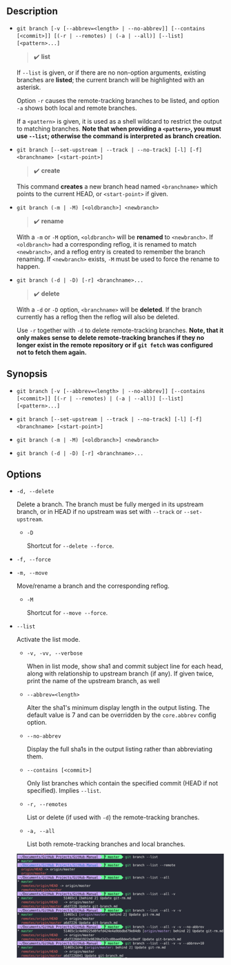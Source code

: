 ## Description

- `git branch [-v [--abbrev=<length> | --no-abbrev]] [--contains [<commit>]] [(-r | --remotes) | (-a | --all)] [--list] [<pattern>...]`

    > :heavy_check_mark: **list**

    If `--list` is given, or if there are no non-option arguments, existing branches are **listed**; the current branch will be highlighted with an asterisk.
    
    Option `-r` causes the remote-tracking branches to be listed, and option `-a` shows both local and remote branches.
    
    If a `<pattern>` is given, it is used as a shell wildcard to restrict the output to matching branches. **Note that when providing a `<pattern>`, you must use `--list`; otherwise the command is interpreted as branch creation.**

- `git branch [--set-upstream | --track | --no-track] [-l] [-f] <branchname> [<start-point>]`

    > :heavy_check_mark: **create**

    This command **creates** a new branch head named `<branchname>` which points to the current HEAD, or `<start-point>` if given.

- `git branch (-m | -M) [<oldbranch>] <newbranch>`

    > :heavy_check_mark: **rename**

   With a `-m` or `-M` option, `<oldbranch>` will be **renamed** to `<newbranch>`. If `<oldbranch>` had a corresponding reflog, it is renamed to match `<newbranch>`, and a reflog entry is created to remember the branch renaming. If `<newbranch>` exists, `-M` must be used to force the rename to happen.

- `git branch (-d | -D) [-r] <branchname>...`

    > :heavy_check_mark: **delete**

    With a `-d` or `-D` option, `<branchname>` will be **deleted**. If the branch currently has a reflog then the reflog will also be deleted.
    
    Use `-r` together with `-d` to delete remote-tracking branches. **Note, that it only makes sense to delete remote-tracking branches if they no longer exist in the remote repository or if `git fetch` was configured not to fetch them again.**

## Synopsis

- `git branch [-v [--abbrev=<length> | --no-abbrev]] [--contains [<commit>]] [(-r | --remotes) | (-a | --all)] [--list] [<pattern>...]`

- `git branch [--set-upstream | --track | --no-track] [-l] [-f] <branchname> [<start-point>]`

- `git branch (-m | -M) [<oldbranch>] <newbranch>`

- `git branch (-d | -D) [-r] <branchname>...`

## Options

- `-d, --delete`

    Delete a branch. The branch must be fully merged in its upstream branch, or in HEAD if no upstream was set with `--track` or `--set-upstream`.
    
    - `-D`
    
        Shortcut for `--delete --force`.

- `-f, --force`

- `-m, --move`

    Move/rename a branch and the corresponding reflog.
    
    - `-M`
    
        Shortcut for `--move --force`.

- `--list`

    Activate the list mode.
    
    - `-v, -vv, --verbose`
    
        When in list mode, show sha1 and commit subject line for each head, along with relationship to upstream branch (if any). If given twice, print the name of the upstream branch, as well
    
    - `--abbrev=<length>`
    
        Alter the sha1's minimum display length in the output listing. The default value is 7 and can be overridden by the `core.abbrev`
config option.
    
    - `--no-abbrev`
    
        Display the full sha1s in the output listing rather than abbreviating them.
    
    - `--contains [<commit>]`
    
        Only list branches which contain the specified commit (HEAD if not specified). Implies `--list`.
    
    - `-r, --remotes`

        List or delete (if used with `-d`) the remote-tracking branches.

    - `-a, --all`

        List both remote-tracking branches and local branches.
    
    <img src="../img/git-branch/git_branch_list.png">

